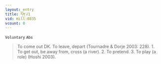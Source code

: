 ```yaml
---
layout: entry
title: དོན་√1
vid: Hill:0835
vcount: 0
---
```

`Voluntary` `Abs`
> To come out DK\.
 To leave, depart (Tournadre & Dorje 2003: 228)\.
1\.
 To get out, be away from, cross (a river)\.
 2\.
 To pretend\.
 3\.
 To play (a role) (Hoshi 2003)\.

